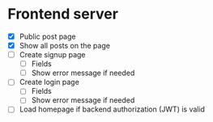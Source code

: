 # Frontend server

* [x] Public post page
* [x] Show all posts on the page
* [ ] Create signup page
    * [ ] Fields
    * [ ] Show error message if needed
* [ ] Create login page
    * [ ] Fields
    * [ ] Show error message if needed
* [ ] Load homepage if backend authorization (JWT) is valid